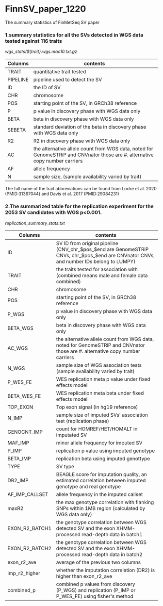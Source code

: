 # FinnSV_paper_1220
The summary statistics of FinMetSeq SV paper

### 1.summary statistics for all the SVs detected in WGS data tested against 116 traits
*wgs_stats/${trait}.wgs.mac10.txt.gz*

| Colunms | contents |
| ------- | -------- |
| TRAIT | quantitative trait tested |
| PIPELINE | pipeline used to detect the SV |
| ID | the ID of SV |
| CHR | chromosome |
| POS | starting point of the SV, in GRCh38 reference |
| P | p value in discovery phase with WGS data only |
| BETA | beta in discovery phase with WGS data only |
| SEBETA | standard deviation of the beta in discovery phase with WGS data only |
| R2 | R2 in discovery phase with WGS data only |
| AC | the alternative allele count from WGS data, noted for GenomeSTRiP and CNVnator those are #. alternative copy number carriers |
| AF | allele frequency |
| N | sample size, (sample availability varied by trait) |


The full name of the trait abbreviations can be found from Locke et al. 2020 (PMID:31367044) and Davis et al. 2017 (PMID:29084231) 


### 2.The summarized table for the replication experiment for the 2053 SV candidates with WGS p<0.001.
*replication_summary_stats.txt*

| Colunms | contents |
| ------- | -------- |
| ID | SV ID from original pipeline (CNV_chr_$pos_$end are GenomeSTRiP CNVs, chr_$pos_$end are CNVnator CNVs, and number IDs belong to LUMPY) | 
| TRAIT |  the traits tested for association with (combined means male and female data combined) | 
| CHR | chromosome |
| POS | starting point of the SV, in GRCh38 reference |
| P_WGS | p value in discovery phase with WGS data only |
| BETA_WGS | beta in discovery phase with WGS data only |
| AC_WGS | the alternative allele count from WGS data, noted for GenomeSTRiP and CNVnator those are #. alternative copy number carriers |
| N_WGS | sample size of WGS association tests (sample availability varied by trait) |
| P_WES_FE | WES replication meta p value under fixed effects model |
| BETA_WES_FE | WES replication meta beta under fixed effects model |
| TOP_EXON | Top exon signal (in hg19 reference) |
| N_IMP | sample size of imputed SVs' association test (replication phase) |
| GENOCNT_IMP | count for HOMREF/HET/HOMALT in imputated SV |
| MAF_IMP | minor allele frequency for imputed SV |
| P_IMP | replication p value using imputed genotype |
| BETA_IMP | replication beta using imputed genottype |
| TYPE | SV type |
| DR2_IMP | BEAGLE score for imputation quality, an estimated correlation between imputed genotype and real genotype |
| AF_IMP_CALLSET | allele frequency in the imputed callset |
| maxR2 | the max genotype correlation with flanking SNPs within 1MB region (calculated by WGS data only) |
| EXON_R2_BATCH1 | the genotype correlation between WGS detected SV and the exon XHMM-processed read-depth data in batch1 |
| EXON_R2_BATCH2 | the genotype correlation between WGS detected SV and the exon XHMM-processed read-depth data in batch2 |
| exon_r2_ave | average of the previous two columns |
| imp_r2_higher | whether the imputation correlation (DR2) is higher than exon_r2_ave |
| combined_p | combined p values from discovery (P_WGS) and replication (P_IMP or P_WES_FE) using fisher's method |


